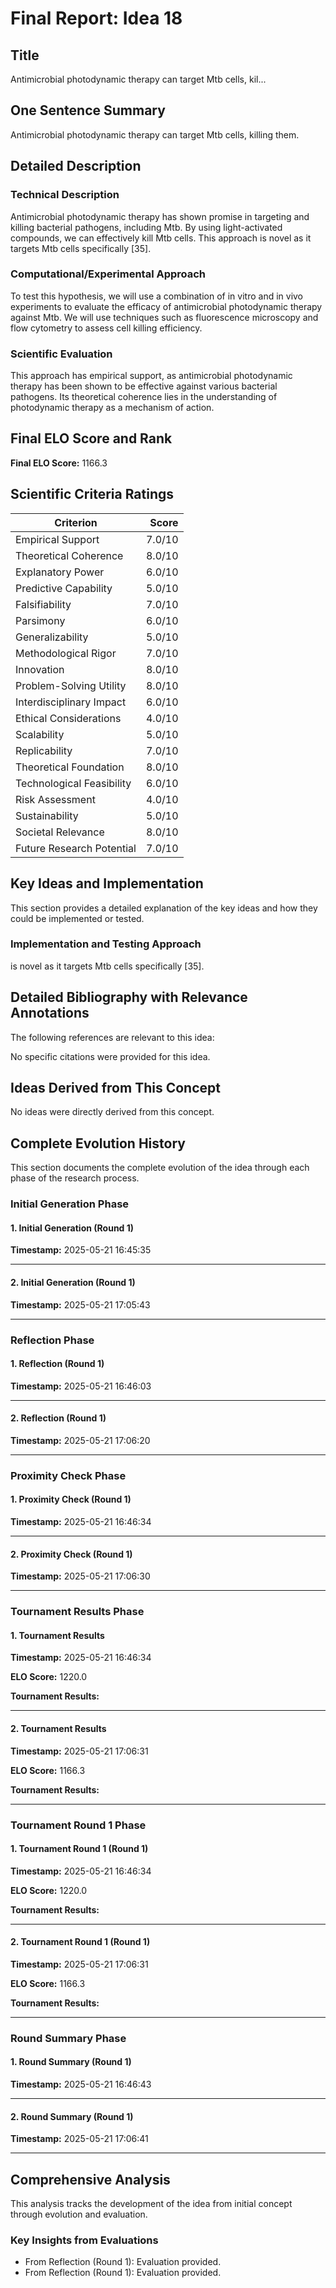# Final Report: Idea 18

## Title

Antimicrobial photodynamic therapy can target Mtb cells, kil...

## One Sentence Summary

Antimicrobial photodynamic therapy can target Mtb cells, killing them.

## Detailed Description

### Technical Description

Antimicrobial photodynamic therapy has shown promise in targeting and killing bacterial pathogens, including Mtb. By using light-activated compounds, we can effectively kill Mtb cells. This approach is novel as it targets Mtb cells specifically [35].

### Computational/Experimental Approach

To test this hypothesis, we will use a combination of in vitro and in vivo experiments to evaluate the efficacy of antimicrobial photodynamic therapy against Mtb. We will use techniques such as fluorescence microscopy and flow cytometry to assess cell killing efficiency.

### Scientific Evaluation

This approach has empirical support, as antimicrobial photodynamic therapy has been shown to be effective against various bacterial pathogens. Its theoretical coherence lies in the understanding of photodynamic therapy as a mechanism of action.


## Final ELO Score and Rank

**Final ELO Score:** 1166.3

## Scientific Criteria Ratings

| Criterion | Score |
|---|---:|
| Empirical Support | 7.0/10 |
| Theoretical Coherence | 8.0/10 |
| Explanatory Power | 6.0/10 |
| Predictive Capability | 5.0/10 |
| Falsifiability | 7.0/10 |
| Parsimony | 6.0/10 |
| Generalizability | 5.0/10 |
| Methodological Rigor | 7.0/10 |
| Innovation | 8.0/10 |
| Problem-Solving Utility | 8.0/10 |
| Interdisciplinary Impact | 6.0/10 |
| Ethical Considerations | 4.0/10 |
| Scalability | 5.0/10 |
| Replicability | 7.0/10 |
| Theoretical Foundation | 8.0/10 |
| Technological Feasibility | 6.0/10 |
| Risk Assessment | 4.0/10 |
| Sustainability | 5.0/10 |
| Societal Relevance | 8.0/10 |
| Future Research Potential | 7.0/10 |

## Key Ideas and Implementation

This section provides a detailed explanation of the key ideas and how they could be implemented or tested.

### Implementation and Testing Approach

is novel as it targets Mtb cells specifically [35].


## Detailed Bibliography with Relevance Annotations

The following references are relevant to this idea:

No specific citations were provided for this idea.


## Ideas Derived from This Concept

No ideas were directly derived from this concept.

## Complete Evolution History

This section documents the complete evolution of the idea through each phase of the research process.

### Initial Generation Phase

#### 1. Initial Generation (Round 1)
**Timestamp:** 2025-05-21 16:45:35



---

#### 2. Initial Generation (Round 1)
**Timestamp:** 2025-05-21 17:05:43



---

### Reflection Phase

#### 1. Reflection (Round 1)
**Timestamp:** 2025-05-21 16:46:03



---

#### 2. Reflection (Round 1)
**Timestamp:** 2025-05-21 17:06:20



---

### Proximity Check Phase

#### 1. Proximity Check (Round 1)
**Timestamp:** 2025-05-21 16:46:34



---

#### 2. Proximity Check (Round 1)
**Timestamp:** 2025-05-21 17:06:30



---

### Tournament Results Phase

#### 1. Tournament Results
**Timestamp:** 2025-05-21 16:46:34

**ELO Score:** 1220.0

**Tournament Results:**



---

#### 2. Tournament Results
**Timestamp:** 2025-05-21 17:06:31

**ELO Score:** 1166.3

**Tournament Results:**



---

### Tournament Round 1 Phase

#### 1. Tournament Round 1 (Round 1)
**Timestamp:** 2025-05-21 16:46:34

**ELO Score:** 1220.0

**Tournament Results:**



---

#### 2. Tournament Round 1 (Round 1)
**Timestamp:** 2025-05-21 17:06:31

**ELO Score:** 1166.3

**Tournament Results:**



---

### Round Summary Phase

#### 1. Round Summary (Round 1)
**Timestamp:** 2025-05-21 16:46:43



---

#### 2. Round Summary (Round 1)
**Timestamp:** 2025-05-21 17:06:41



---

## Comprehensive Analysis

This analysis tracks the development of the idea from initial concept through evolution and evaluation.

### Key Insights from Evaluations

- From Reflection (Round 1): Evaluation provided.
- From Reflection (Round 1): Evaluation provided.
